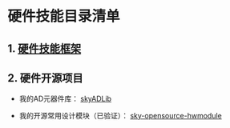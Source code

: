 # 硬件技能目录清单

## 1. [硬件技能框架](01硬件技能框架)

## 2. 硬件开源项目

- 我的AD元器件库： [skyADLib](http://xueyusky.cn/skyADLib/)

- 我的开源常用设计模块（已验证）： [sky-opensource-hwmodule]( https://xueyusky.cn/sky-opensource-hwmodule/ )
